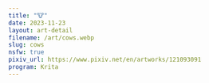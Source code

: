 ```yaml
---
title: "🐮"
date: 2023-11-23
layout: art-detail
filename: /art/cows.webp
slug: cows
nsfw: true
pixiv_url: https://www.pixiv.net/en/artworks/121093091
program: Krita
---
```

